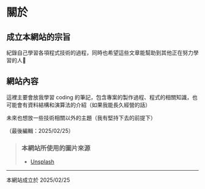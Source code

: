 # 關於

## 成立本網站的宗旨
紀錄自己學習各項程式技術的過程，同時也希望這些文章能幫助到其他正在努力學習的人🚀

## 網站內容
這裡主要會放我學習 coding 的筆記，包含專案的製作過程、程式的相關知識，也可能會有資料結構和演算法的介紹（如果我能長久經營的話）

未來也想放一些技術相關以外的主題（我有堅持下去的前提下）

（最後編輯：2025/02/25）

<!-- > ### Sources of images used in this site -->
> ### 本網站所使用的圖片來源
> - [Unsplash](https://unsplash.com/)
---
本網站成立於 2025/02/25